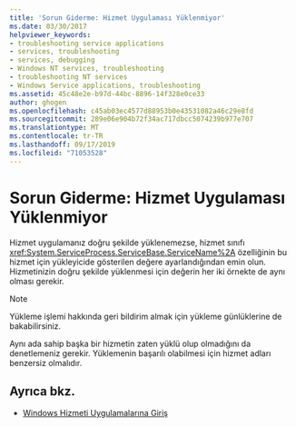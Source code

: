 ```yaml
---
title: 'Sorun Giderme: Hizmet Uygulaması Yüklenmiyor'
ms.date: 03/30/2017
helpviewer_keywords:
- troubleshooting service applications
- services, troubleshooting
- services, debugging
- Windows NT services, troubleshooting
- troubleshooting NT services
- Windows Service applications, troubleshooting
ms.assetid: 45c48e2e-b97d-44bc-8896-14f328e0ce33
author: ghogen
ms.openlocfilehash: c45ab03ec4577d88953b0e43531082a46c29e8fd
ms.sourcegitcommit: 289e06e904b72f34ac717dbcc5074239b977e707
ms.translationtype: MT
ms.contentlocale: tr-TR
ms.lasthandoff: 09/17/2019
ms.locfileid: "71053528"
---
```

# <a name="troubleshooting-service-application-wont-install"></a>Sorun Giderme: Hizmet Uygulaması Yüklenmiyor
Hizmet uygulamanız doğru şekilde yüklenemezse, hizmet sınıfı <xref:System.ServiceProcess.ServiceBase.ServiceName%2A> özelliğinin bu hizmet için yükleyicide gösterilen değere ayarlandığından emin olun. Hizmetinizin doğru şekilde yüklenmesi için değerin her iki örnekte de aynı olması gerekir.  
  
> [!NOTE]
> Yükleme işlemi hakkında geri bildirim almak için yükleme günlüklerine de bakabilirsiniz.  
  
 Aynı ada sahip başka bir hizmetin zaten yüklü olup olmadığını da denetlemeniz gerekir. Yüklemenin başarılı olabilmesi için hizmet adları benzersiz olmalıdır.  
  
## <a name="see-also"></a>Ayrıca bkz.

- [Windows Hizmeti Uygulamalarına Giriş](introduction-to-windows-service-applications.md)
